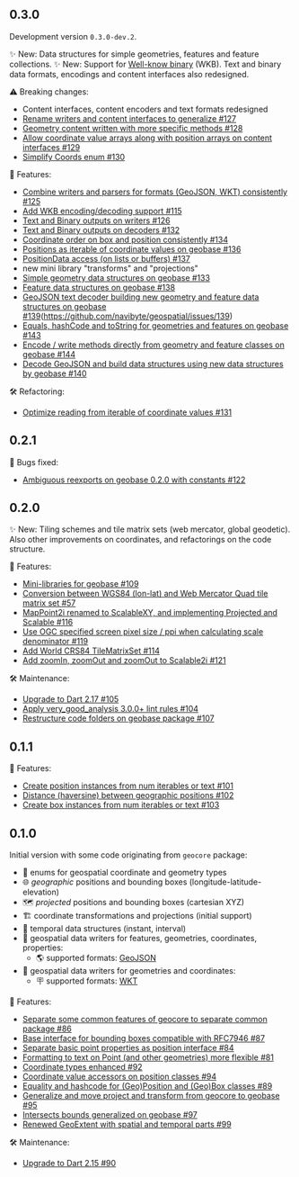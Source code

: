 ## 0.3.0

Development version `0.3.0-dev.2`.

✨ New: Data structures for simple geometries, features and feature collections.
✨ New: Support for [Well-know binary](https://en.wikipedia.org/wiki/Well-known_text_representation_of_geometry#Well-known_binary) (WKB). Text and
binary data formats, encodings and content interfaces also redesigned.

⚠️ Breaking changes:
- Content interfaces, content encoders and text formats redesigned
- [Rename writers and content interfaces to generalize #127](https://github.com/navibyte/geospatial/issues/127)
- [Geometry content written with more specific methods #128](https://github.com/navibyte/geospatial/issues/128)
- [Allow coordinate value arrays along with position arrays on content interfaces #129](https://github.com/navibyte/geospatial/issues/129)
- [Simplify Coords enum #130](https://github.com/navibyte/geospatial/issues/130)

🧩 Features:
- [Combine writers and parsers for formats (GeoJSON, WKT) consistently #125](https://github.com/navibyte/geospatial/issues/125)
- [Add WKB encoding/decoding support #115](https://github.com/navibyte/geospatial/issues/115)
- [Text and Binary outputs on writers #126](https://github.com/navibyte/geospatial/issues/126)
- [Text and Binary outputs on decoders #132](https://github.com/navibyte/geospatial/issues/132)
- [Coordinate order on box and position consistently #134](https://github.com/navibyte/geospatial/issues/134)
- [Positions as iterable of coordinate values on geobase #136](https://github.com/navibyte/geospatial/issues/136)
- [PositionData access (on lists or buffers) #137](https://github.com/navibyte/geospatial/issues/137)
- new mini library "transforms" and "projections"
- [Simple geometry data structures on geobase #133](https://github.com/navibyte/geospatial/issues/133)
- [Feature data structures on geobase #138](https://github.com/navibyte/geospatial/issues/138)
- [GeoJSON text decoder building new geometry and feature data structures on geobase #139]()(https://github.com/navibyte/geospatial/issues/139)
- [Equals, hashCode and toString for geometries and features on geobase #143](https://github.com/navibyte/geospatial/issues/143)
- [Encode / write methods directly from geometry and feature classes on geobase #144](https://github.com/navibyte/geospatial/issues/144)
- [Decode GeoJSON and build data structures using new data structures by geobase #140](https://github.com/navibyte/geospatial/issues/140)

🛠 Refactoring:
- [Optimize reading from iterable of coordinate values #131](https://github.com/navibyte/geospatial/issues/131)

## 0.2.1

🐛 Bugs fixed:
- [Ambiguous reexports on geobase 0.2.0 with constants #122](https://github.com/navibyte/geospatial/issues/122)

## 0.2.0

✨ New: Tiling schemes and tile matrix sets (web mercator, global geodetic). 
Also other improvements on coordinates, and refactorings on the code structure.

🧩 Features:
- [Mini-libraries for geobase #109](https://github.com/navibyte/geospatial/issues/109)
- [Conversion between WGS84 (lon-lat) and Web Mercator Quad tile matrix set #57](https://github.com/navibyte/geospatial/issues/57)
- [MapPoint2i renamed to ScalableXY, and implementing Projected and Scalable #116](https://github.com/navibyte/geospatial/issues/116)
- [Use OGC specified screen pixel size / ppi when calculating scale denominator #119](https://github.com/navibyte/geospatial/issues/119)
- [Add World CRS84 TileMatrixSet #114](https://github.com/navibyte/geospatial/issues/114)
- [Add zoomIn, zoomOut and zoomOut to Scalable2i #121](https://github.com/navibyte/geospatial/issues/121)

🛠 Maintenance:
- [Upgrade to Dart 2.17 #105](https://github.com/navibyte/geospatial/issues/105)
- [Apply very_good_analysis 3.0.0+ lint rules #104](https://github.com/navibyte/geospatial/issues/104)
- [Restructure code folders on geobase package #107](https://github.com/navibyte/geospatial/issues/107)

## 0.1.1

🧩 Features:
- [Create position instances from num iterables or text #101](https://github.com/navibyte/geospatial/issues/101)
- [Distance (haversine) between geographic positions #102](https://github.com/navibyte/geospatial/issues/102)
- [Create box instances from num iterables or text #103](https://github.com/navibyte/geospatial/issues/103)

## 0.1.0

Initial version with some code originating from `geocore` package:
* 🔢 enums for geospatial coordinate and geometry types
* 🌐 *geographic* positions and bounding boxes (longitude-latitude-elevation)
* 🗺️ *projected* positions and bounding boxes (cartesian XYZ)
* 🏗️ coordinate transformations and projections (initial support)
* 📅 temporal data structures (instant, interval)
* 📃 geospatial data writers for features, geometries, coordinates, properties:
  * 🌎 supported formats: [GeoJSON](https://geojson.org/) 
* 📃 geospatial data writers for geometries and coordinates:
  * 🪧 supported formats: [WKT](https://en.wikipedia.org/wiki/Well-known_text_representation_of_geometry)

🧩 Features:
- [Separate some common features of geocore to separate common package #86](https://github.com/navibyte/geospatial/issues/86)
- [Base interface for bounding boxes compatible with RFC7946 #87](https://github.com/navibyte/geospatial/issues/87)
- [Separate basic point properties as position interface #84](https://github.com/navibyte/geospatial/issues/84)
- [Formatting to text on Point (and other geometries) more flexible #81](https://github.com/navibyte/geospatial/issues/81)
- [Coordinate types enhanced #92](https://github.com/navibyte/geospatial/issues/92)
- [Coordinate value accessors on position classes #94](https://github.com/navibyte/geospatial/issues/94)
- [Equality and hashcode for (Geo)Position and (Geo)Box classes #89](https://github.com/navibyte/geospatial/issues/89)
- [Generalize and move project and transform from geocore to geobase #95](https://github.com/navibyte/geospatial/issues/95)
- [Intersects bounds generalized on geobase #97](https://github.com/navibyte/geospatial/issues/97)
- [Renewed GeoExtent with spatial and temporal parts #99](https://github.com/navibyte/geospatial/issues/99)

🛠 Maintenance:
- [Upgrade to Dart 2.15 #90](https://github.com/navibyte/geospatial/issues/90)
